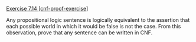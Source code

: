 [Exercise 7.14 \[cnf-proof-exercise\]](ex_14/)

Any propositional logic sentence is logically
equivalent to the assertion that each possible world in which it would
be false is not the case. From this observation, prove that any sentence
can be written in CNF.
